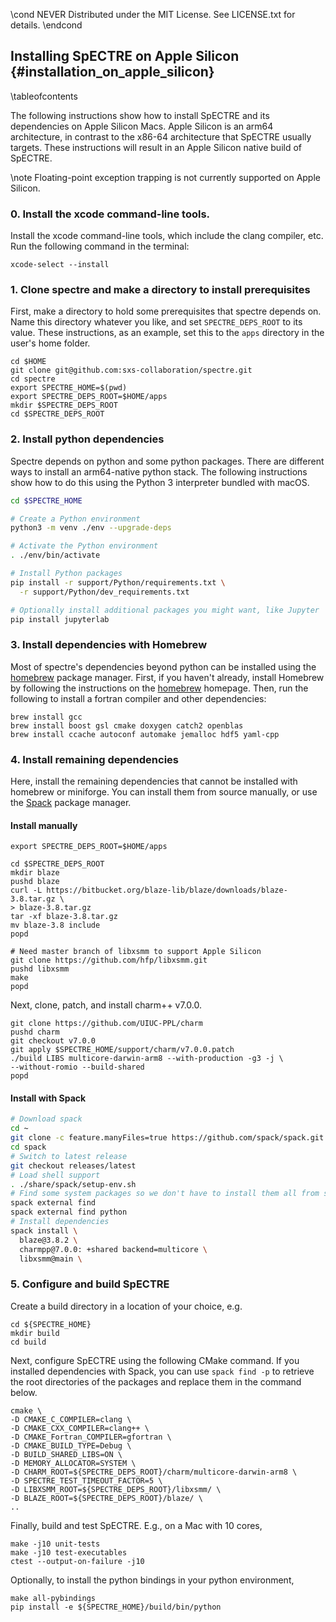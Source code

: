 \cond NEVER
Distributed under the MIT License.
See LICENSE.txt for details.
\endcond
## Installing SpECTRE on Apple Silicon {#installation_on_apple_silicon}

\tableofcontents

The following instructions show how to install SpECTRE and its dependencies
on Apple Silicon Macs. Apple Silicon is an arm64 architecture, in contrast
to the x86-64 architecture that SpECTRE usually targets. These instructions
will result in an Apple Silicon native build of SpECTRE.

\note Floating-point exception trapping is not currently
supported on Apple Silicon.

### 0. Install the xcode command-line tools.

Install the xcode command-line tools, which include the clang compiler, etc.
Run the following command in the terminal:

```
xcode-select --install
```

### 1. Clone spectre and make a directory to install prerequisites

First, make a directory to hold some prerequisites that spectre depends on.
Name this directory whatever you like, and set `SPECTRE_DEPS_ROOT` to its value.
These instructions, as an example, set this to the `apps` directory in the
user's home folder.
```
cd $HOME
git clone git@github.com:sxs-collaboration/spectre.git
cd spectre
export SPECTRE_HOME=$(pwd)
export SPECTRE_DEPS_ROOT=$HOME/apps
mkdir $SPECTRE_DEPS_ROOT
cd $SPECTRE_DEPS_ROOT
```

### 2. Install python dependencies

Spectre depends on python and some python packages. There are different ways to
install an arm64-native python stack. The following instructions show how
to do this using the Python 3 interpreter bundled with macOS.

```sh
cd $SPECTRE_HOME

# Create a Python environment
python3 -m venv ./env --upgrade-deps

# Activate the Python environment
. ./env/bin/activate

# Install Python packages
pip install -r support/Python/requirements.txt \
  -r support/Python/dev_requirements.txt

# Optionally install additional packages you might want, like Jupyter
pip install jupyterlab
```

### 3. Install dependencies with Homebrew

Most of spectre's dependencies beyond python can be installed using the
[homebrew](https://brew.sh) package manager. First, if you haven't
already, install Homebrew by
following the instructions on the [homebrew](https://brew.sh) homepage. Then,
run the following to install a fortran compiler and other dependencies:
```
brew install gcc
brew install boost gsl cmake doxygen catch2 openblas
brew install ccache autoconf automake jemalloc hdf5 yaml-cpp
```

### 4. Install remaining dependencies

Here, install the remaining dependencies that cannot be installed
with homebrew or miniforge. You can install them from source manually, or use
the [Spack](https://github.com/spack/spack) package manager.

#### Install manually

```
export SPECTRE_DEPS_ROOT=$HOME/apps
```

```
cd $SPECTRE_DEPS_ROOT
mkdir blaze
pushd blaze
curl -L https://bitbucket.org/blaze-lib/blaze/downloads/blaze-3.8.tar.gz \
> blaze-3.8.tar.gz
tar -xf blaze-3.8.tar.gz
mv blaze-3.8 include
popd

# Need master branch of libxsmm to support Apple Silicon
git clone https://github.com/hfp/libxsmm.git
pushd libxsmm
make
popd
```

Next, clone, patch, and install charm++ v7.0.0.
```
git clone https://github.com/UIUC-PPL/charm
pushd charm
git checkout v7.0.0
git apply $SPECTRE_HOME/support/charm/v7.0.0.patch
./build LIBS multicore-darwin-arm8 --with-production -g3 -j \
--without-romio --build-shared
popd
```

#### Install with Spack

```sh
# Download spack
cd ~
git clone -c feature.manyFiles=true https://github.com/spack/spack.git
cd spack
# Switch to latest release
git checkout releases/latest
# Load shell support
. ./share/spack/setup-env.sh
# Find some system packages so we don't have to install them all from source
spack external find
spack external find python
# Install dependencies
spack install \
  blaze@3.8.2 \
  charmpp@7.0.0: +shared backend=multicore \
  libxsmm@main \
```

### 5. Configure and build SpECTRE

Create a build directory in a location of your choice, e.g.
```
cd ${SPECTRE_HOME}
mkdir build
cd build
```

Next, configure SpECTRE using the following CMake command. If you installed
dependencies with Spack, you can use `spack find -p` to retrieve the root
directories of the packages and replace them in the command below.

```
cmake \
-D CMAKE_C_COMPILER=clang \
-D CMAKE_CXX_COMPILER=clang++ \
-D CMAKE_Fortran_COMPILER=gfortran \
-D CMAKE_BUILD_TYPE=Debug \
-D BUILD_SHARED_LIBS=ON \
-D MEMORY_ALLOCATOR=SYSTEM \
-D CHARM_ROOT=${SPECTRE_DEPS_ROOT}/charm/multicore-darwin-arm8 \
-D SPECTRE_TEST_TIMEOUT_FACTOR=5 \
-D LIBXSMM_ROOT=${SPECTRE_DEPS_ROOT}/libxsmm/ \
-D BLAZE_ROOT=${SPECTRE_DEPS_ROOT}/blaze/ \
..
```

Finally, build and test SpECTRE. E.g., on a Mac with 10 cores,
```
make -j10 unit-tests
make -j10 test-executables
ctest --output-on-failure -j10
```

Optionally, to install the python bindings in your python environment,
```
make all-pybindings
pip install -e ${SPECTRE_HOME}/build/bin/python
```
